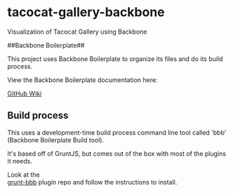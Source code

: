 tacocat-gallery-backbone
========================

Visualization of Tacocat Gallery using Backbone

##Backbone Boilerplate##

This project uses Backbone Boilerplate to organize its files and do its build process.

View the Backbone Boilerplate documentation here:

[GitHub Wiki](https://github.com/tbranyen/backbone-boilerplate/wiki)

## Build process ##

This uses a development-time build process command line tool called 'bbb' (Backbone Boilerplate Build tool).

It's based off of GruntJS, but comes out of the box with most of the plugins it needs.

Look at the  
[grunt-bbb](https://github.com/backbone-boilerplate/grunt-bbb)
plugin repo and follow the instructions to install.  

